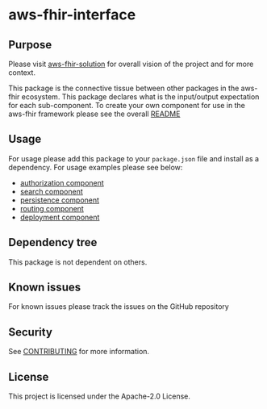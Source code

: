 # aws-fhir-interface

## Purpose

Please visit [aws-fhir-solution](https://github.com/awslabs/aws-fhir-solution) for overall vision of the project and for more context.

This package is the connective tissue between other packages in the aws-fhir ecosystem. This package declares what is the input/output expectation for each sub-component. To create your own component for use in the aws-fhir framework please see the overall [README](https://github.com/awslabs/aws-fhir-solution)

## Usage

For usage please add this package to your `package.json` file and install as a dependency. For usage examples please see below:

- [authorization component](https://github.com/awslabs/aws-fhir-authz-rbac)
- [search component](https://github.com/awslabs/aws-fhir-search-es)
- [persistence component](https://github.com/awslabs/aws-fhir-persistence-ddb)
- [routing component](https://github.com/awslabs/aws-fhir-routing)
- [deployment component](https://github.com/awslabs/aws-fhir-solution)

## Dependency tree

This package is not dependent on others.

## Known issues

For known issues please track the issues on the GitHub repository

## Security

See [CONTRIBUTING](CONTRIBUTING.md#security-issue-notifications) for more information.

## License

This project is licensed under the Apache-2.0 License.
